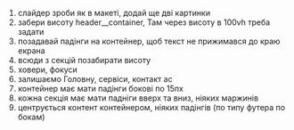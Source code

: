 1. слайдер зроби як в макеті, додай ще дві картинки
2. забери висоту header__container, Там через висоту в 100vh треба задати
3. позадавай падінги на контейнер, щоб текст не прижимався до краю екрана
4. всюди з секцій позабирати висоту
5. ховери, фокуси
6. залишаємо Головну, сервіси, контакт ас
7. контейнер має мати падінги бокові по 15пх
8. кожна секція має мати падніги вверх та вниз, ніяких маржинів
9. центрується контент контейнером, ніяких падінгів (по типу футера по бокам)
